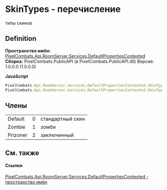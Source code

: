 # SkinTypes - перечисление


типы скинов



## Definition
**Пространство имён:** <a href="799af8ab-53d4-0ebd-f4eb-cde8029e7e44">PixelCombats.Api.RoomServer.Services.DefaultPropertiesContexted</a>  
**Сборка:** PixelCombats.PublicAPI (в PixelCombats.PublicAPI.dll) Версия: 1.0.0.0 (1.0.0.0)

**JavaScript**
``` JavaScript
PixelCombats.Api.RoomServer.Services.DefaultPropertiesContexted.SkinTypes = function();
PixelCombats.Api.RoomServer.Services.DefaultPropertiesContexted.SkinTypes.createEnum('PixelCombats.Api.RoomServer.Services.DefaultPropertiesContexted.SkinTypes', false);
```



## Члены
<table>
<tr>
<td>Default</td>
<td>0</td>
<td>стандартный скин</td></tr>
<tr>
<td>Zombie</td>
<td>1</td>
<td>зомби</td></tr>
<tr>
<td>Prizoner</td>
<td>2</td>
<td>заключенный</td></tr>
</table>

## См. также


#### Ссылки
<a href="799af8ab-53d4-0ebd-f4eb-cde8029e7e44">PixelCombats.Api.RoomServer.Services.DefaultPropertiesContexted - пространство имён</a>  
